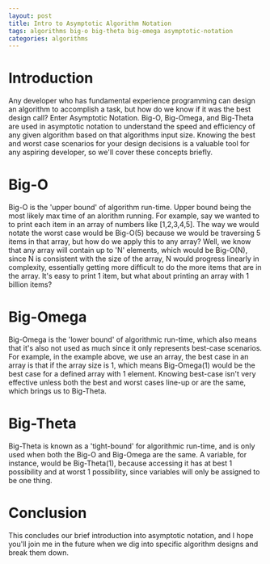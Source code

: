 ```yaml
---
layout: post
title: Intro to Asymptotic Algorithm Notation
tags: algorithms big-o big-theta big-omega asymptotic-notation
categories: algorithms
---
```

<div class="toc"></div>

# Introduction

Any developer who has fundamental experience programming can design an algorithm
to accomplish a task, but how do we know if it was the best design call? Enter
Asymptotic Notation. Big-O, Big-Omega, and Big-Theta are used in asymptotic
notation to understand the speed and efficiency of any given algorithm based
on that algorithms input size. Knowing the best and worst case scenarios
for your design decisions is a valuable tool for any aspiring developer, so
we'll cover these concepts briefly.

# Big-O

Big-O is the 'upper bound' of algorithm run-time. Upper bound being the most
likely max time of an alorithm running. For example, say we wanted to to print
each item in an array of numbers like [1,2,3,4,5]. The way we would notate
the worst case would be Big-O(5) because we would be traversing 5 items in that
array, but how do we apply this to any array? Well, we know that any array will
contain up to 'N' elements, which would be Big-O(N), since N is consistent with
the size of the array, N would progress linearly in complexity, essentially
getting more difficult to do the more items that are in the array. It's easy
to print 1 item, but what about printing an array with 1 billion items?

# Big-Omega

Big-Omega is the 'lower bound' of algorithmic run-time, which also means that
it's also not used as much since it only represents best-case scenarios. For
example, in the example above, we use an array, the best case in an array is
that if the array size is 1, which means Big-Omega(1) would be the best case
for a defined array with 1 element. Knowing best-case isn't very effective
unless both the best and worst cases line-up or are the same, which brings
us to Big-Theta.

# Big-Theta

Big-Theta is known as a 'tight-bound' for algorithmic run-time, and is only
used when both the Big-O and Big-Omega are the same. A variable, for instance,
would be Big-Theta(1), because accessing it has at best 1 possibility and at
worst 1 possibility, since variables will only be assigned to be one thing.

# Conclusion

This concludes our brief introduction into asymptotic notation, and I hope you'll
join me in the future when we dig into specific algorithm designs and break them
down.
